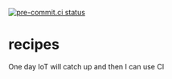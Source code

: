 [![pre-commit.ci status](https://results.pre-commit.ci/badge/github/asottile/recipes/main.svg)](https://results.pre-commit.ci/latest/github/asottile/recipes/main)

recipes
=======

One day IoT will catch up and then I can use CI
